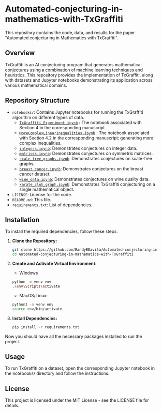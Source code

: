# Automated-conjecturing-in-mathematics-with-TxGraffiti

This repository contains the code, data, and results for the paper "Automated conjecturing in Mathematics with TxGraffiti".

## Overview

TxGraffiti is an AI conjecturing program that generates mathematical conjectures using a combination of machine learning techniques and heuristics. This repository provides the implementation of TxGraffiti, along with datasets and Jupyter notebooks demonstrating its application across various mathematical domains.

## Repository Structure

- `notebooks/`: Contains Jupyter notebooks for running the TxGraffiti algorithm on different types of data.
  - [`TxGraffiti_Experiment.ipynb`](https://colab.research.google.com/github/RandyRDavila/AI-discovery-in-mathematics-with-TxGraffiti/blob/main/notebooks/TxGraffiti_Experiment.ipynb) : The notebook associated with Section 4 in the corresponding manuscript.
  - [`MoreComplexLinearInequalities.ipynb`](https://colab.research.google.com/github/RandyRDavila/AI-discovery-in-mathematics-with-TxGraffiti/blob/main/notebooks/MoreComplexLinearInequalities.ipynb) : The notebook associated with Section 4.2 in the corresponding manuscript; generating more complex inequalities.
  - [`integers.ipynb`](https://colab.research.google.com/github/RandyRDavila/AI-discovery-in-mathematics-with-TxGraffiti/blob/main/notebooks/integers.ipynb): Demonstrates conjectures on integer data.
  - [`matrices.ipynb`](https://colab.research.google.com/github/RandyRDavila/AI-discovery-in-mathematics-with-TxGraffiti/blob/main/notebooks/matrices.ipynb): Demonstrates conjectures on symmetric matrices.
  - [`scale_free_graphs.ipynb`](https://colab.research.google.com/github/RandyRDavila/AI-discovery-in-mathematics-with-TxGraffiti/blob/main/notebooks/scale_free_graphs.ipynb): Demonstrates conjectures on scale-free graphs.
  - [`breast_cancer.ipynb`](https://colab.research.google.com/github/RandyRDavila/AI-discovery-in-mathematics-with-TxGraffiti/blob/main/notebooks/breast_cancer.ipynb): Demonstrates conjectures on the breast cancer dataset.
  - [`wine_data.ipynb`](https://colab.research.google.com/github/RandyRDavila/AI-discovery-in-mathematics-with-TxGraffiti/blob/main/notebooks/wine_data.ipynb): Demonstrates conjectures on wine quality data.
  - [`karate_club_graph.ipynb`](https://colab.research.google.com/github/RandyRDavila/AI-discovery-in-mathematics-with-TxGraffiti/blob/main/notebooks/karate_club_graph.ipynb): Demonstrates TxGraffiti conjecturing on a single mathematical object.
- `LICENSE`: License for the code.
- `README.md`: This file.
- `requirements.txt`: List of dependencies.

## Installation

To install the required dependencies, follow these steps:

1. **Clone the Repository:**
   ```bash
   git clone https://github.com/RandyRDavila/Automated-conjecturing-in-mathematics-with-TxGraffiti.git
   cd Automated-conjecturing-in-mathematics-with-TxGraffiti
   ```

2. **Create and Activate Virtual Environment:**
    * Windows
    ```bash
    python -m venv env
    .\env\Scripts\activate
    ```
    * MacOS/Linux:
    ```bash
    python3 -m venv env
    source env/bin/activate
    ```

3. **Install Dependencies:**
    ```bash
    pip install -r requirements.txt
    ```
Now you should have all the necessary packages installed to run the project.

## Usage

To run TxGraffiti on a dataset, open the corresponding Jupyter notebook in the notebooks/ directory and follow the instructions.


## License

This project is licensed under the MIT License - see the LICENSE file for details.